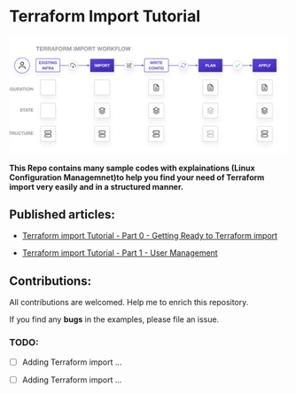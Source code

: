 # Terraform Import Tutorial

<p align="center">
 <img alt="Terraform import Logo" src="image/terraform-import.webp">
</p>

**This Repo contains many sample codes with explainations (Linux Configuration Managemnet)to help you find your need of Terraform import very easily and in a structured manner.**

## Published articles:

 - [Terraform import Tutorial - Part 0 - Getting Ready to Terraform import]()

 - [Terraform import Tutorial - Part 1 - User Management]()


## Contributions:

All contributions are welcomed. Help me to enrich this repository.

If you find any **bugs** in the examples, please file an issue.

### TODO:

 - [ ] Adding Terraform import ...
 - [ ] Adding Terraform import ...

